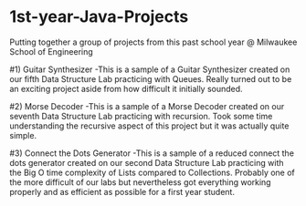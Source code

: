 # 1st-year-Java-Projects
Putting together a group of projects from this past school year @ Milwaukee School of Engineering

#1) Guitar Synthesizer
-This is a sample of a Guitar Synthesizer created on our fifth Data Structure Lab practicing with Queues. Really turned out to be an
exciting project aside from how difficult it initially sounded.

#2) Morse Decoder
-This is a sample of a Morse Decoder created on our seventh Data Structure Lab practicing with recursion. Took some time understanding the recursive aspect of this project but it was actually quite simple.

#3) Connect the Dots Generator
-This is a sample of a reduced connect the dots generator created on our second Data Structure Lab practicing with the Big O time
complexity of Lists compared to Collections. Probably one of the more difficult of our labs but nevertheless got everything working
properly and as efficient as possible for a first year student.
